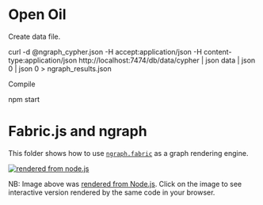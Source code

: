 # Open Oil

Create data file.

curl -d @ngraph_cypher.json -H accept:application/json -H content-type:application/json http://localhost:7474/db/data/cypher | json data | json 0 | json 0 > ngraph_results.json 

Compile

npm start

# Fabric.js and ngraph

This folder shows how to use [`ngraph.fabric`](https://github.com/anvaka/ngraph.fabric) as
a graph rendering engine.

[![rendered from node.js](https://raw2.github.com/anvaka/ngraph.fabric/master/example/node.js/outGraph.png)](http://anvaka.github.io/ngraph/examples/fabric.js/Node%20and%20Browser/index.html)

NB: Image above was [rendered from Node.js](https://github.com/anvaka/ngraph/tree/master/examples/fabric.js/Node%20and%20Browser).
Click on the image to see interactive version rendered by the same code in your browser.
